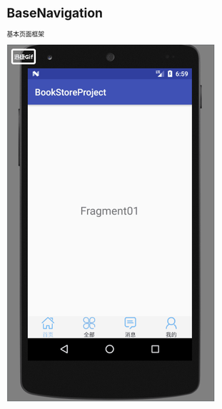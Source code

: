 # BaseNavigation
基本页面框架

![image](https://github.com/ZRaymonds/BaseNavigation/blob/master/images/base.gif)
